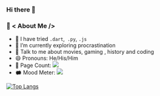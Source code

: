 ### Hi there 👋

### 🤵 < About Me />
- 🤔 I have tried ```.dart```,``` .py```, ```.js```
- 🌱 I’m currently exploring procrastination
- 💬 Talk to me about movies, gaming , history and coding
- 😄 Pronouns: He/His/Him
- 🧮 Page Count: <img src="https://visitor-badge.laobi.icu/badge?page_id=maa-atk">
- 🗰  Mood Meter: <img src="https://img.shields.io/badge/-🎃%20Mood:%20Happy-black?">

[![Top Langs](https://github-readme-stats.vercel.app/api/top-langs/?username=maa-atk)](https://github.com/maa-atk/github-readme-stats)

<!--
**maa-atk/maa-atk** is a ✨ _special_ ✨ repository because its `README.md` (this file) appears on your GitHub profile.

Here are some ideas to get you started:

- 🔭 I’m currently working on ...
- 🌱 I’m currently learning ...
- 👯 I’m looking to collaborate on ...
- 🤔 I’m looking for help with ...
- 💬 Ask me about ...
- 📫 How to reach me: ...
- 😄 Pronouns: ...
- ⚡ Fun fact: ...
-->
